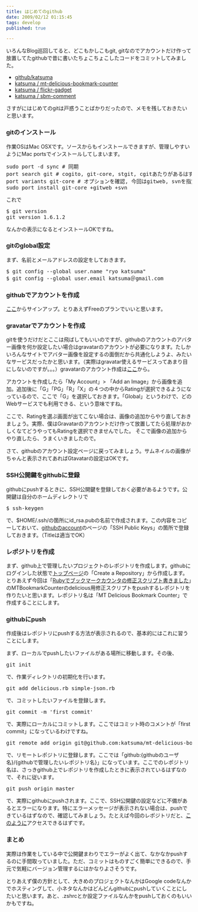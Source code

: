 ```yaml
---
title: はじめてのgithub
date: 2009/02/12 01:15:45
tags: develop
published: true

---
```


<p>いろんなBlog巡回してると、どこもかしこもgit, gitなのでアカウントだけ作って放置してたgithubで昔に書いたちょこちょこしたコードをコミットしてみました。</p>

<p>
<ul>
<li><a href="http://github.com/katsuma">github/katsuma</a></li>
<li><a href="http://github.com/katsuma/mt-delicious-bookmark-counter/tree/master">katsuma / mt-delicious-bookmark-counter</a></li>
<li><a href="http://github.com/katsuma/flickr-gadget/tree/master">katsuma / flickr-gadget</a></li>
<li><a href="http://github.com/katsuma/sbm-comment/tree/master">katsuma / sbm-comment</a></li>
</ul>
</p>

<p>さすがにはじめてのgitは戸惑うことばかりだったので、メモを残しておきたいと思います。</p>

<h3>gitのインストール</h3>
<p>作業OSはMac OSXです。ソースからもインストールできますが、管理しやすいようにMac portsでインストールしてしまいます。</p>

<p><pre>
sudo port -d sync # 同期
port search git # cogito, git-core, stgit, cgitあたりがあるはず. git-coreを選択
port variants git-core # オプションを確認, 今回はgitweb, svnを指定
sudo port install git-core +gitweb +svn
</pre></p>

<p>これで</p>

<pre>
$ git version 
git version 1.6.1.2
</pre>

<p>なんかの表示になるとインストールOKですね。</p>

<h3>gitのglobal設定</h3>
<p>まず、名前とメールアドレスの設定をしておきます。</p>

<p><pre>
$ git config --global user.name "ryo katsuma"
$ git config --global user.email katsuma＠gmail.com
</pre></p>

<h3>githubでアカウントを作成</h3>
<p><a href="http://github.com/plans">ここ</a>からサインアップ。とりあえずFreeのプランでいいと思います。</p>

<h3>gravatarでアカウントを作成</h3>
<p>gitを使うだけだとここは飛ばしてもいいのですが、githubのアカウントのアバター画像を何か設定したい場合はgravatarのアカウントが必要になります。たしかいろんなサイトでアバター画像を設定するの面倒だから共通化しようよ、みたいなサービスだったかと思います。（実際はgravatar使えるサービスってあまり目にしないのですが。。。）gravatarのアカウント作成は<a href="http://en.gravatar.com/signup">ここ</a>から。</p>

<p>アカウントを作成したら「My Account」> 「Add an Image」から画像を追加。追加後に「G」「PG」「R」「X」の４つの中からRatingが選択できるようになっているので、ここで「G」を選択しておきます。「Global」というわけで、どのWebサービスでも利用できる、という意味ですね。</p>

<p>ここで、Ratingを選ぶ画面が出てこない場合は、画像の追加からやり直しておきましょう。実際、僕はGravatarのアカウントだけ作って放置してたら処理がおかしくなてどうやってもRatingを選択できませんでした。 そこで画像の追加からやり直したら、うまくいきましたので。</p>

<p>さて、githubのアカウント設定ページに戻ってみましょう。サムネイルの画像がちゃんと表示されてあればGtavatarの設定はOKです。</p>

<h3>SSH公開鍵をgithubに登録</h3>
<p>githubにpushするときに、SSH公開鍵を登録しておく必要があるようです。公開鍵は自分のホームディレクトリで</p>
<p><pre>
$ ssh-keygen
</pre></p>
<p>で、$HOME/.ssh/の箇所にid_rsa.pubの名前で作成されます。この内容をコピーしておいて、<a href="https://github.com/account">githubのaccount</a>のページの「SSH Public Keys」の箇所で登録しておきます。（Titleは適当でOK）</p>

<h3>レポジトリを作成</h3>
<p>まず、github上で管理したいプロジェクトのレポジトリを作成します。githubにログインした状態で<a href="https://github.com/">トップページ</a>の「Create a Repository」から作成します。とりあえず今回は「<a href="http://blog.katsuma.tv/2008/12/delicious_bookark_counter_patch_by_ruby.html">Rubyでブックマークカウンタの修正スクリプト書きました</a>」のMTBookmarkCounterのdelicious用修正スクリプトをpushするレポジトリを作りたいと思います。レポジトリ名は「MT Delicious Bookmark Counter」で作成することにします。</p>

<h3>githubにpush</h3>
<p>作成後はレポジトリにpushする方法が表示されるので、基本的にはこれに習うことにします。</p>

<p>まず、ローカルでpushしたいファイルがある場所に移動します。その後、</p>

<p><pre>
git init
</pre></p>
<p>で、作業ディレクトリの初期化を行います。</p>

<p><pre>
git add delicious.rb simple-json.rb
</pre></p>
<p>で、コミットしたいファイルを登録します。</p>

<p><pre>
git commit -m 'first commit'
</pre></p>
<p>で、実際にローカルにコミットします。ここではコミット時のコメントが「first commit」になっているわけですね。</p>

<p><pre>
git remote add origin git@github.com:katsuma/mt-delicious-bookmark-counter.git
</pre></p>

<p>で、リモートレポジトリに登録します。ここでは「github:{githubのユーザ名}/{githubで管理したいレポジトリ名}」になっています。ここでのレポジトリ名は、さっきgithub上でレポジトリを作成したときに表示されているはずなので、それに従います。</p>

<p><pre>
git push origin master  
</pre></p>

<p>で、実際にgithubにpushされます。ここで、SSH公開鍵の設定などに不備があるとエラーになります。特にエラーメッセージが表示されない場合は、pushできているはずなので、確認してみましょう。たとえば今回のレポジトリだと、<a href="http://github.com/katsuma/mt-delicious-bookmark-counter/tree/master">このように</a>アクセスできるはずです。</p>

<h3>まとめ</h3>
<p>実際は作業をしている中で公開鍵まわりでエラーがよく出て、なかなかpushするのに手間取っていました。ただ、コミットはものすごく簡単にできるので、手元で気軽にバージョン管理するにはかなりよさそうです。</p>

<p>とりあえず僕の方針として、大きめのプロジェクトなんかはGoogle codeなんかでホスティングして、小ネタなんかはどんどんgithubにpushしていくことにしたいと思います。あと、.zshrcとか設定ファイルなんかをpushしておくのもいいかもですね。</p>


